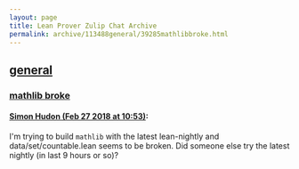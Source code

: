 ```yaml
---
layout: page
title: Lean Prover Zulip Chat Archive 
permalink: archive/113488general/39285mathlibbroke.html
---
```


## [general](index.html)
### [mathlib broke](39285mathlibbroke.html)

#### [Simon Hudon (Feb 27 2018 at 10:53)](https://leanprover.zulipchat.com/#narrow/stream/113488-general/topic/mathlib%20broke/near/123036193):
I'm trying to build `mathlib` with the latest lean-nightly and data/set/countable.lean seems to be broken. Did someone else try the latest nightly (in last 9 hours or so)?

